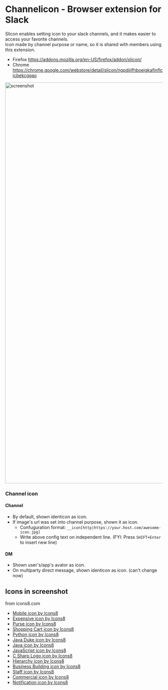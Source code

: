 Channelicon - Browser extension for Slack
===

Slicon enables setting icon to your slack channels, and it makes easier to access your favorite channels.  
Icon made by channel purpose or name, so it is shared with members using this extension.

+ Firefox https://addons.mozilla.org/en-US/firefox/addon/slicon/
+ Chrome https://chrome.google.com/webstore/detail/slicon/ngpdjiifhboeigkafinflcicbekcggao

<img width="1280" alt="screenshot" src="https://user-images.githubusercontent.com/3643499/58216264-d2377080-7d38-11e9-85f3-685ce51933db.png">

### Channel icon

#### Channel
+ By default, shown identicon as icon.
+ If image's url was set into channel purpose, shown it as icon.
  - Confuguration format: `__icon[http|https://your.host.com/awesome-icon.jpg]`
  - Write above config text on independent line. (FYI: Press `SHIFT+Enter` to insert new line)

#### DM
+ Shown user's/app's avator as icon.
+ On multiparty direct message, shown identicon as icon. (can't change now)

## Icons in screenshot
from icons8.com
+ <a href="https://icons8.com/icon/12919/mobile">Mobile icon by Icons8</a>
+ <a href="https://icons8.com/icon/18962/expensive">Expensive icon by Icons8</a>
+ <a href="https://icons8.com/icon/13006/purse">Purse icon by Icons8</a>
+ <a href="https://icons8.com/icon/13014/shopping-cart">Shopping Cart icon by Icons8</a>
+ <a href="https://icons8.com/icon/13441/python">Python icon by Icons8</a>
+ <a href="https://icons8.com/icon/13680/java-duke">Java Duke icon by Icons8</a>
+ <a href="https://icons8.com/icon/13679/java">Java icon by Icons8</a>
+ <a href="https://icons8.com/icon/108784/javascript">JavaScript icon by Icons8</a>
+ <a href="https://icons8.com/icon/55251/c-sharp-logo">C Sharp Logo icon by Icons8</a>
+ <a href="https://icons8.com/icon/11232/hierarchy">Hierarchy icon by Icons8</a>
+ <a href="https://icons8.com/icon/46425/business-building">Business Building icon by Icons8</a>
+ <a href="https://icons8.com/icon/22119/staff">Staff icon by Icons8</a>
+ <a href="https://icons8.com/icon/12381/commercial">Commercial icon by Icons8</a>
+ <a href="https://icons8.com/icon/13717/notification">Notification icon by Icons8</a>
